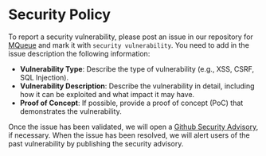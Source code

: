 # Security Policy

To report a security vulnerability, please post an issue in our repository for
[MQueue](https://github.com/domwebber/mqueue/issues) and mark it with
`security vulnerability`. You need to add in the issue description the following
information:

- **Vulnerability Type**: Describe the type of vulnerability (e.g., XSS, CSRF,
  SQL Injection).
- **Vulnerability Description**: Describe the vulnerability in detail, including
  how it can be exploited and what impact it may have.
- **Proof of Concept**: If possible, provide a proof of concept (PoC) that
  demonstrates the vulnerability.

Once the issue has been validated, we will open a
[Github Security Advisory](https://docs.github.com/en/code-security/repository-security-advisories/about-github-security-advisories-for-repositories),
if necessary. When the issue has been resolved, we will alert users of the past
vulnerability by publishing the security advisory.
